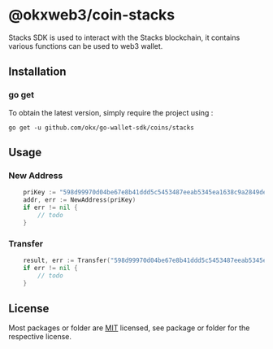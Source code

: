# @okxweb3/coin-stacks
Stacks SDK is used to interact with the Stacks blockchain, it contains various functions can be used to web3 wallet.

## Installation

### go get

To obtain the latest version, simply require the project using :

```shell
go get -u github.com/okx/go-wallet-sdk/coins/stacks
```

## Usage
### New Address
```go
	priKey := "598d99970d04be67e8b41ddd5c5453487eeab5345ea1638c9a2849dee377f2a301"
	addr, err := NewAddress(priKey)
	if err != nil {
		// todo
	}
```

###  Transfer
```go
	result, err := Transfer("598d99970d04be67e8b41ddd5c5453487eeab5345ea1638c9a2849dee377f2a3", "SP2P58SJY1XH6GX4W3YGEPZ2058DD3JHBPJ8W843Q", "20", big.NewInt(3000), big.NewInt(8), big.NewInt(200))
	if err != nil {
		// todo
	}
```

## License
Most packages or folder are [MIT](<https://github.com/okx/go-wallet-sdk/blob/main/coins/stacks/LICENSE>) licensed, see package or folder for the respective license.
